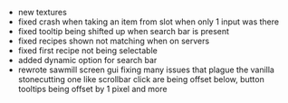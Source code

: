 - new textures
- fixed crash when taking an item from slot when only 1 input was there
- fixed tooltip being shifted up when search bar is present
- fixed recipes shown not matching when on servers
- fixed first recipe not being selectable
- added dynamic option for search bar
- rewrote sawmill screen gui fixing many issues that plague the vanilla stonecutting one like scrollbar click are being offset below, button tooltips being offset by 1 pixel and more